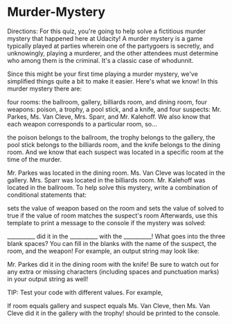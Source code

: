 # Murder-Mystery
Directions:
For this quiz, you're going to help solve a fictitious murder mystery that happened here at Udacity! A murder mystery is a game typically played at parties wherein one of the partygoers is secretly, and unknowingly, playing a murderer, and the other attendees must determine who among them is the criminal. It's a classic case of whodunnit.

Since this might be your first time playing a murder mystery, we've simplified things quite a bit to make it easier. Here's what we know! In this murder mystery there are:

four rooms: the ballroom, gallery, billiards room, and dining room,
four weapons: poison, a trophy, a pool stick, and a knife,
and four suspects: Mr. Parkes, Ms. Van Cleve, Mrs. Sparr, and Mr. Kalehoff.
We also know that each weapon corresponds to a particular room, so...

the poison belongs to the ballroom,
the trophy belongs to the gallery,
the pool stick belongs to the billiards room,
and the knife belongs to the dining room.
And we know that each suspect was located in a specific room at the time of the murder.

Mr. Parkes was located in the dining room.
Ms. Van Cleve was located in the gallery.
Mrs. Sparr was located in the billiards room.
Mr. Kalehoff was located in the ballroom.
To help solve this mystery, write a combination of conditional statements that:

sets the value of weapon based on the room and
sets the value of solved to true if the value of room matches the suspect's room
Afterwards, use this template to print a message to the console if the mystery was solved:

__________ did it in the __________ with the __________!
What goes into the three blank spaces? You can fill in the blanks with the name of the suspect, the room, and the weapon! For example, an output string may look like:

Mr. Parkes did it in the dining room with the knife!
Be sure to watch out for any extra or missing characters (including spaces and punctuation marks) in your output string as well!

TIP: Test your code with different values. For example,

If room equals gallery and suspect equals Ms. Van Cleve, then Ms. Van Cleve did it in the gallery with the trophy! should be printed to the console.
